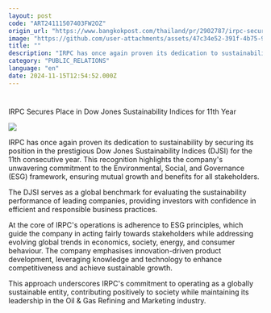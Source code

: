 ```yaml
---
layout: post
code: "ART24111507403FW2OZ"
origin_url: "https://www.bangkokpost.com/thailand/pr/2902787/irpc-secures-place-in-dow-jones-sustainability-indices-for-11th-year"
image: "https://github.com/user-attachments/assets/47c34e52-391f-4b75-9b33-3b15731f1854"
title: ""
description: "IRPC has once again proven its dedication to sustainability by securing its position in the prestigious Dow Jones Sustainability Indices (DJSI) for the 11th consecutive year. This recognition highlights the company"
category: "PUBLIC_RELATIONS"
language: "en"
date: 2024-11-15T12:54:52.000Z
---
```


# 

IRPC Secures Place in Dow Jones Sustainability Indices for 11th Year

![](https://github.com/user-attachments/assets/1f5170ff-2f5c-4c9f-853d-c6b78a3a2628)

IRPC has once again proven its dedication to sustainability by securing its position in the prestigious Dow Jones Sustainability Indices (DJSI) for the 11th consecutive year. This recognition highlights the company's unwavering commitment to the Environmental, Social, and Governance (ESG) framework, ensuring mutual growth and benefits for all stakeholders. 

The DJSI serves as a global benchmark for evaluating the sustainability performance of leading companies, providing investors with confidence in efficient and responsible business practices. 

At the core of IRPC's operations is adherence to ESG principles, which guide the company in acting fairly towards stakeholders while addressing evolving global trends in economics, society, energy, and consumer behaviour. The company emphasises innovation-driven product development, leveraging knowledge and technology to enhance competitiveness and achieve sustainable growth. 

This approach underscores IRPC's commitment to operating as a globally sustainable entity, contributing positively to society while maintaining its leadership in the Oil & Gas Refining and Marketing industry.